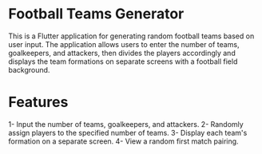 
# Football Teams Generator
This is a Flutter application for generating random football teams based on user input. The application allows users to enter the number of teams, goalkeepers, and attackers, then divides the players accordingly and displays the team formations on separate screens with a football field background.

# Features
1- Input the number of teams, goalkeepers, and attackers.
2- Randomly assign players to the specified number of teams.
3- Display each team's formation on a separate screen.
4- View a random first match pairing.

